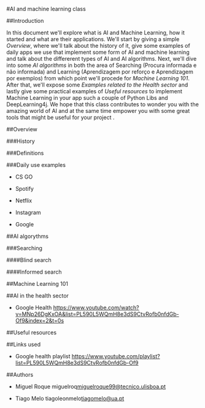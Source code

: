 #AI and machine learning class

##Introduction

In this document we'll explore what is AI and Machine Learning, how it started and what are their applications. 
We'll start by giving a simple *Overview*, where we'll talk about the history of it, give some examples of daily apps we use that implement some form of AI and machine learning and talk about the differerent types of AI and AI algorithms.
Next, we'll dive into some *AI algorithms* in both the area of Searching (Procura informada e não informada) and Learning (Aprendizagem por reforço e Aprendizagem por exemplos) from which point we'll procede for *Machine Learning 101*. 
After that, we'll expose some *Examples related to the Health sector* and lastly give some practical examples of *Useful resources* to implement Machine Learning in your app such a couple of Python Libs and DeepLearning4j.
We hope that this class contributes to wonder you with the amazing world of AI and at the same time empower you with some great tools that might be useful for your project .


##Overview


###History


###Definitions


###Daily use examples

- CS GO

- Spotify

- Netflix

- Instagram

- Google

##AI algorythms


###Searching


####Blind search


####Informed search



##Machine Learning 101


##AI in the health sector

- Google Health <https://www.youtube.com/watch?v=MNp26DgKxOA&list=PL590L5WQmH8e3dS9CtvRofb0nfdGb-Of9&index=2&t=0s>


##Useful resources


##Links used

- Google health playlist <https://www.youtube.com/playlist?list=PL590L5WQmH8e3dS9CtvRofb0nfdGb-Of9>


##Authors

- Miguel Roque miguelroq<miguelroque99@tecnico.ulisboa.pt>

- Tiago Melo tiagoleonmelo<tiagomelo@ua.pt>

